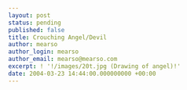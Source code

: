 ```yaml
---
layout: post
status: pending
published: false
title: Crouching Angel/Devil
author: mearso
author_login: mearso
author_email: mearso@mearso.com
excerpt: ! '!/images/20t.jpg (Drawing of angel)!'
date: 2004-03-23 14:44:00.000000000 +00:00
---
```


